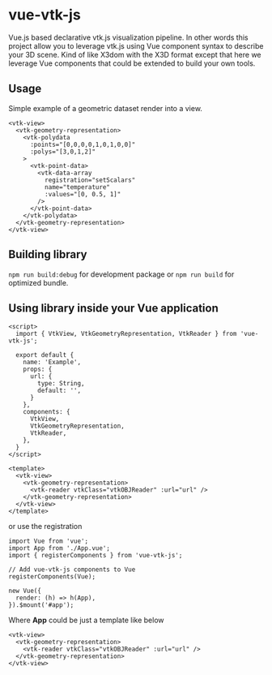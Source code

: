 # vue-vtk-js

Vue.js based declarative vtk.js visualization pipeline.
In other words this project allow you to leverage vtk.js using Vue component syntax to describe your 3D scene. Kind of like X3dom with the X3D format except that here we leverage Vue components that could be extended to build your own tools.

## Usage

Simple example of a geometric dataset render into a view.

```
<vtk-view>
  <vtk-geometry-representation>
    <vtk-polydata
      :points="[0,0,0,0,1,0,1,0,0]"
      :polys="[3,0,1,2]"
    >
      <vtk-point-data>
        <vtk-data-array
          registration="setScalars"
          name="temperature"
          :values="[0, 0.5, 1]"
        />
      </vtk-point-data>
    </vtk-polydata>
  </vtk-geometry-representation>
</vtk-view>
```

## Building library

`npm run build:debug` for development package or `npm run build` for optimized bundle.

## Using library inside your Vue application

```
<script>
  import { VtkView, VtkGeometryRepresentation, VtkReader } from 'vue-vtk-js';

  export default {
    name: 'Example',
    props: {
      url: {
        type: String,
        default: '',
      }
    },
    components: {
      VtkView,
      VtkGeometryRepresentation,
      VtkReader,
    },
  }
</script>

<template>
  <vtk-view>
    <vtk-geometry-representation>
      <vtk-reader vtkClass="vtkOBJReader" :url="url" />
    </vtk-geometry-representation>
  </vtk-view>
</template>
```

or use the registration

```
import Vue from 'vue';
import App from './App.vue';
import { registerComponents } from 'vue-vtk-js';

// Add vue-vtk-js components to Vue
registerComponents(Vue);

new Vue({
  render: (h) => h(App),
}).$mount('#app');
```

Where __App__ could be just a template like below

```
<vtk-view>
  <vtk-geometry-representation>
    <vtk-reader vtkClass="vtkOBJReader" :url="url" />
  </vtk-geometry-representation>
</vtk-view>
```
